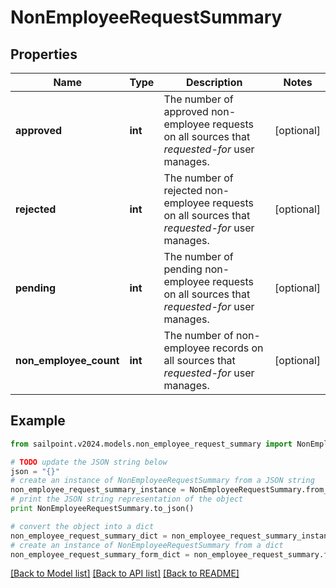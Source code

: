 # NonEmployeeRequestSummary


## Properties

Name | Type | Description | Notes
------------ | ------------- | ------------- | -------------
**approved** | **int** | The number of approved non-employee requests on all sources that *requested-for* user manages. | [optional] 
**rejected** | **int** | The number of rejected non-employee requests on all sources that *requested-for* user manages. | [optional] 
**pending** | **int** | The number of pending non-employee requests on all sources that *requested-for* user manages. | [optional] 
**non_employee_count** | **int** | The number of non-employee records on all sources that *requested-for* user manages. | [optional] 

## Example

```python
from sailpoint.v2024.models.non_employee_request_summary import NonEmployeeRequestSummary

# TODO update the JSON string below
json = "{}"
# create an instance of NonEmployeeRequestSummary from a JSON string
non_employee_request_summary_instance = NonEmployeeRequestSummary.from_json(json)
# print the JSON string representation of the object
print NonEmployeeRequestSummary.to_json()

# convert the object into a dict
non_employee_request_summary_dict = non_employee_request_summary_instance.to_dict()
# create an instance of NonEmployeeRequestSummary from a dict
non_employee_request_summary_form_dict = non_employee_request_summary.from_dict(non_employee_request_summary_dict)
```
[[Back to Model list]](../README.md#documentation-for-models) [[Back to API list]](../README.md#documentation-for-api-endpoints) [[Back to README]](../README.md)


